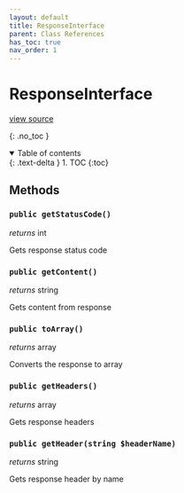 ```yaml
---
layout: default
title: ResponseInterface
parent: Class References
has_toc: true
nav_order: 1
---
```


# ResponseInterface
[view source](https://github.com/Mark-Sign/gateway-sdk-php/blob/master/src/Model/ResponseInterface.php)

{: .no_toc }



<details open markdown="block">
  <summary>
    Table of contents
  </summary>
  {: .text-delta }
1. TOC
{:toc}
</details>


## Methods

### `public getStatusCode()`

*returns* int

Gets response status code

### `public getContent()`

*returns* string

Gets content from response

### `public toArray()`

*returns* array

Converts the response to array

### `public getHeaders()`

*returns* array

Gets response headers

### `public getHeader(string $headerName)`

*returns* string

Gets response header by name
